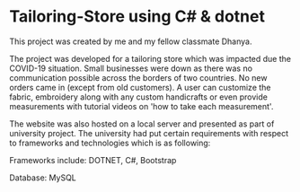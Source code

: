 # Tailoring-Store using C# & dotnet

This project was created by me and my fellow classmate Dhanya. 

The project was developed for a tailoring store which was impacted due the COVID-19 situation. Small businesses were down as there was no communication possible across the borders of two countries. No new orders came in (except from old customers). A user can customize the fabric, embroidery along with any custom handicrafts or even provide measurements with tutorial videos on 'how to take each measurement'.

The website was also hosted on a local server and presented as part of university project. The university had put certain requirements with respect to frameworks and technologies which is as following:

Frameworks include: DOTNET, C#, Bootstrap

Database: MySQL
